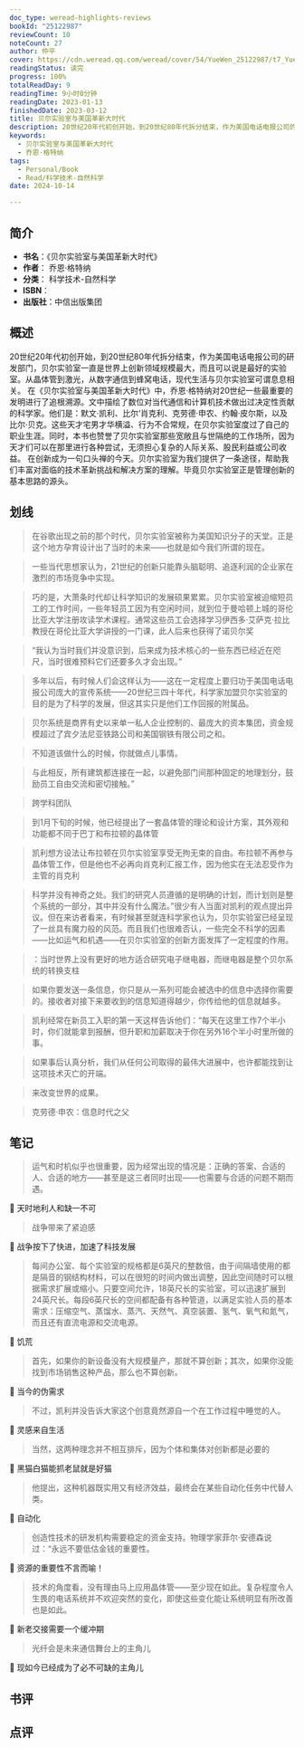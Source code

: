 ```yaml
---
doc_type: weread-highlights-reviews
bookId: "25122987"
reviewCount: 10
noteCount: 27
author: 仲平
cover: https://cdn.weread.qq.com/weread/cover/54/YueWen_25122987/t7_YueWen_25122987.jpg
readingStatus: 读完
progress: 100%
totalReadDay: 9
readingTime: 9小时0分钟
readingDate: 2023-01-13
finishedDate: 2023-03-12
title: 贝尔实验室与美国革新大时代
description: 20世纪20年代初创开始，到20世纪80年代拆分结束，作为美国电话电报公司的研发部门，贝尔实验室一直是世界上创新领域规模最大，而且可以说是最好的实验室。从晶体管到激光，从数字通信到蜂窝电话，现代生活与贝尔实验室可谓息息相关。 在《贝尔实验室与美国革新大时代》中，乔恩·格特纳对20世纪一些最重要的发明进行了追根溯源。文中描绘了数位对当代通信和计算机技术做出过决定性贡献的科学家。他们是：默文·凯利、比尔‘肖克利、克劳德·申农、约翰·皮尔斯，以及比尔·贝克。这些天才宅男才华横溢、行为不合常规，在贝尔实验室度过了自己的职业生涯。同时，本书也赞誉了贝尔实验室那些宽敞且与世隔绝的工作场所，因为天才们可以在那里进行各种尝试，无须担心复杂的人际关系、股民利益或公司收益。 在创新成为一句口头禅的今天。贝尔实验室为我们提供了一条途径，帮助我们丰富对面临的技术革新挑战和解决方案的理解。毕竟贝尔实验室正是管理创新的基本思路的源头。
keywords:
  - 贝尔实验室与美国革新大时代
  - 乔恩·格特纳
tags:
  - Personal/Book
  - Read/科学技术-自然科学
date: 2024-10-14

---
```


## 简介

- **书名**：《贝尔实验室与美国革新大时代》
- **作者**： 乔恩·格特纳
- **分类**： 科学技术-自然科学
- **ISBN**：
- **出版社**：中信出版集团

## 概述

20世纪20年代初创开始，到20世纪80年代拆分结束，作为美国电话电报公司的研发部门，贝尔实验室一直是世界上创新领域规模最大，而且可以说是最好的实验室。从晶体管到激光，从数字通信到蜂窝电话，现代生活与贝尔实验室可谓息息相关。 在《贝尔实验室与美国革新大时代》中，乔恩·格特纳对20世纪一些最重要的发明进行了追根溯源。文中描绘了数位对当代通信和计算机技术做出过决定性贡献的科学家。他们是：默文·凯利、比尔‘肖克利、克劳德·申农、约翰·皮尔斯，以及比尔·贝克。这些天才宅男才华横溢、行为不合常规，在贝尔实验室度过了自己的职业生涯。同时，本书也赞誉了贝尔实验室那些宽敞且与世隔绝的工作场所，因为天才们可以在那里进行各种尝试，无须担心复杂的人际关系、股民利益或公司收益。 在创新成为一句口头禅的今天。贝尔实验室为我们提供了一条途径，帮助我们丰富对面临的技术革新挑战和解决方案的理解。毕竟贝尔实验室正是管理创新的基本思路的源头。

## 划线 
 

> 在谷歌出现之前的那个时代，贝尔实验室被称为美国知识分子的天堂。正是这个地方孕育设计出了当时的未来——也就是如今我们所谓的现在。 

> 一些当代思想家认为，21世纪的创新只能靠头脑聪明、追逐利润的企业家在激烈的市场竞争中实现。 

> 巧的是，大萧条时代却让科学知识的发展硕果累累。贝尔实验室被迫缩短员工的工作时间，一些年轻员工因为有空闲时间，就到位于曼哈顿上城的哥伦比亚大学注册攻读学术课程。通常这些员工会选择学习伊西多·艾萨克·拉比教授在哥伦比亚大学讲授的一门课，此人后来也获得了诺贝尔奖 

> “我认为当时我们并没意识到，后来成为技术核心的一些东西已经近在咫尺，当时很难预料它们还要多久才会出现。” 

> 多年以后，有时候人们会这样认为——这在一定程度上要归功于美国电话电报公司庞大的宣传系统——20世纪三四十年代，科学家加盟贝尔实验室的目的是为了科学的发展，但这其实只是他们工作回报的附属品。 

> 贝尔系统是商界有史以来单一私人企业控制的、最庞大的资本集团，资金规模超过了宾夕法尼亚铁路公司和美国钢铁有限公司之和。 

> 不知道该做什么的时候，你就做点儿事情。 

> 与此相反，所有建筑都连接在一起，以避免部门间那种固定的地理划分，鼓励员工自由交流和密切接触。” 

> 跨学科团队 

> 到1月下旬的时候，他已经提出了一套晶体管的理论和设计方案，其外观和功能都不同于巴丁和布拉顿的晶体管 

> 凯利想方设法让布拉顿在贝尔实验室享受无拘无束的自由。布拉顿不再参与晶体管工作，但是他也不必再向肖克利汇报工作，因为他实在无法忍受作为主管的肖克利 

> 科学并没有神奇之处。我们的研究人员遵循的是明确的计划，而计划则是整个系统的一部分，其中并没有什么魔法。”很少有人当面对凯利的观点提出异议。但在来访者看来，有时候甚至就连科学家也认为，贝尔实验室已经呈现了一丝具有魔力般的风范。而且我们也很难否认，一些完全不科学的因素——比如运气和机遇——在贝尔实验室的创新方面发挥了一定程度的作用。 

> ：当时世界上没有更好的地方适合研究电子继电器，而继电器是整个贝尔系统的转换支柱 

> 如果你要发送一条信息，你只是从一系列可能会被选中的信息中选择你需要的。接收者对接下来要收到的信息知道得越少，你传给他的信息就越多。 

> 凯利经常在新员工入职的第一天这样告诉他们：“每天在这里工作7个半小时，你们就能拿到报酬，但升职和加薪取决于你在另外16个半小时里所做的事。 

> 如果事后认真分析，我们从任何公司取得的最伟大进展中，也许都能找到让这项技术灭亡的开端。 

> 来改变世界的成果。 

> 克劳德·申农：信息时代之父

## 笔记


> 运气和时机似乎也很重要，因为经常出现的情况是：正确的答案、合适的人、合适的地方——甚至是这三者同时出现——也需要与合适的问题不期而遇。

💭 天时地利人和缺一不可

> 战争带来了紧迫感

💭 战争按下了快进，加速了科技发展

> 每间办公室、每个实验室的规格都是6英尺的整数倍，由于间隔墙使用的都是隔音的钢结构材料，可以在很短的时间内做出调整，因此空间随时可以根据需求扩展或缩小。只要空间允许，18英尺长的实验室，可以迅速扩展到24英尺长。每段6英尺长的空间都配备有各种管道，以满足实验人员的基本需求：压缩空气、蒸馏水、蒸汽、天然气、真空装置、氢气、氧气和氮气，而且还有直流电源和交流电源。

💭 饥荒

> 首先，如果你的新设备没有大规模量产，那就不算创新；其次，如果你没能找到市场销售这种产品，那么也不算创新。

💭 当今的伪需求

> 不过，凯利并没告诉大家这个创意竟然源自一个在工作过程中睡觉的人。

💭 灵感来自生活

> 当然，这两种理念并不相互排斥，因为个体和集体对创新都是必要的

💭 黑猫白猫能抓老鼠就是好猫

> 他提出，这种机器既实用又有经济效益，最终会在某些自动化任务中代替人类。

💭 自动化

> 创造性技术的研发机构需要稳定的资金支持。物理学家菲尔·安德森说过：“永远不要低估金钱的重要性。

💭 资源的重要性不言而喻！

> 技术的角度看，没有理由马上应用晶体管——至少现在如此。复杂程度令人生畏的电话系统并不欢迎突然的变化，即使这些变化能让系统明显有所改善也是如此。

💭 新老交接需要一个缓冲期

> 光纤会是未来通信舞台上的主角儿

💭 现如今已经成为了必不可缺的主角儿

## 书评


## 点评
